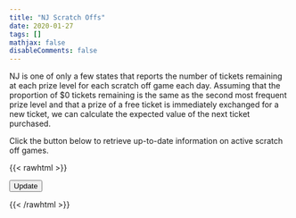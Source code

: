 ```yaml
---
title: "NJ Scratch Offs"
date: 2020-01-27
tags: []
mathjax: false
disableComments: false
---
```


NJ is one of only a few states that reports the number of tickets remaining at each prize level for each scratch off game each day. Assuming that the proportion of $0 tickets remaining is the same as the second most frequent prize level and that a prize of a free ticket is immediately exchanged for a new ticket, we can calculate the expected value of the next ticket purchased.

Click the button below to retrieve up-to-date information on active scratch off games.

{{< rawhtml >}}
<div>
<button type="button" id="updBtn">Update</button>
</div>


<div id="results">
</div>


<script>
    document.getElementById("updBtn").addEventListener("click", function() {
        var req = new XMLHttpRequest();
        req.open("GET", "https://cors-anywhere.herokuapp.com/https://www.njlottery.com/api/v1/instant-games/games?size=1000");
        req.onreadystatechange = function() {
            if (req.readyState === XMLHttpRequest.DONE && req.status === 200) {
                var games = JSON.parse(req.responseText).games;
                var activeGames = games.filter(game => game.validationStatus == "ACTIVE");
                var enrichedGames = activeGames.map(function(game) {
                    game.zeroPayoutPrinted = game.totalTicketsPrinted - game.prizeTiers.reduce(function(tickets, prizeTier) {
                        return tickets + prizeTier.winningTickets;
                    }, 0);
                    var tier1Prize = game.prizeTiers.filter(prizeTier => prizeTier.tierNumber == 1)[0];
                    game.zeroPayoutRemaining = Math.round(game.zeroPayoutPrinted * (tier1Prize.winningTickets - tier1Prize.paidTickets) / tier1Prize.winningTickets);
                    game.freeTicketsRemaining = game.prizeTiers.filter(prizeTier => prizeTier.prizeDescription.startsWith("FREE")).reduce(function(tickets, prizeTier) {
                        return tickets + prizeTier.winningTickets - prizeTier.paidTickets;
                    }, 0);
                    game.nonFreeTicketsRemaining = game.zeroPayoutRemaining + game.prizeTiers.filter(prizeTier => !prizeTier.prizeDescription.startsWith("FREE")).reduce(function(tickets, prizeTier) {
                        return tickets + prizeTier.winningTickets - prizeTier.paidTickets;
                    }, 0);
                    game.expectedValue = Math.round(game.prizeTiers.filter(prizeTier => !prizeTier.prizeDescription.startsWith("FREE")).reduce(function(ev, prizeTier) {
                        return ev + (prizeTier.winningTickets - prizeTier.paidTickets) / game.nonFreeTicketsRemaining * prizeTier.prizeAmount;
                    }, 0)) / 100;
                    return game;
                });
                var tableRows = "<table><tr><th>Game ID</th><th>Game Name</th><th>Ticket Cost</th><th>Expected Value</th></tr>" +
                    enrichedGames.sort(function(game1, game2) {
                        if ((game1.expectedValue - game1.ticketPrice / 100) > (game2.expectedValue - game2.ticketPrice / 100)) {
                            return -1;
                        }
                        if ((game1.expectedValue - game1.ticketPrice / 100) < (game2.expectedValue - game2.ticketPrice / 100)) {
                            return 1;
                        }
                        return 0;
                    }).map(function(game) {
                    return "<tr><td>" +
                        game.gameId +
                        "</td><td>" +
                        game.gameName +
                        "</td><td>" +
                        game.ticketPrice / 100 +
                        "</td><td>" +
                        game.expectedValue +
                        "</td></tr>";
                }) + "</table>";
                document.getElementById("results").innerHTML = tableRows;
            }
        };
        req.send();
    });
</script>
{{< /rawhtml >}}
